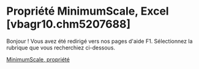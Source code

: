 
# Propriété MinimumScale, Excel [vbagr10.chm5207688]

Bonjour ! Vous avez été redirigé vers nos pages d'aide F1. Sélectionnez la rubrique que vous recherchiez ci-dessous.

[MinimumScale, propriété](http://msdn.microsoft.com/library/4aca27ef-c1af-e74e-8ca5-6a3fc1aefaa2%28Office.15%29.aspx)
